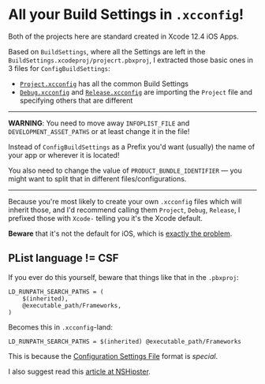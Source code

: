# All your Build Settings in `.xcconfig`!

Both of the projects here are standard created in Xcode 12.4 iOS Apps.

Based on `BuildSettings`, where all the Settings are left in the `BuildSettings.xcodeproj/projecrt.pbxproj`, I extracted those basic ones in 3 files for `ConfigBuildSettings`:

- [`Project.xcconfig`](ConfigBuildSettings/Xcode-Project.xcconfig) has all the common Build Settings
- [`Debug.xcconfig`](ConfigBuildSettings/Xcode-Debug.xcconfig) and [`Release.xcconfig`](ConfigBuildSettings/Xcode-Release.xcconfig) are importing the `Project` file and specifying others that are different

---
**WARNING**: You need to move away `INFOPLIST_FILE` and `DEVELOPMENT_ASSET_PATHS` or at least change it in the file!

Instead of `ConfigBuildSettings` as a Prefix you'd want (usually) the name of your app or wherever it is located!

You also need to change the value of `PRODUCT_BUNDLE_IDENTIFIER` — you might want to split that in different files/configurations.

---

 
Because you're most likely to create your own `.xcconfig` files which will inherit those, and I'd recommend calling them `Project`, `Debug`, `Release`, I prefixed those with `Xcode-` telling you it's the Xcode default.

**Beware** that it's not the default for iOS, which is [exactly the problem](https://twitter.com/baarde/status/1366744129540096007).

## PList language != CSF
If you ever do this yourself, beware that things like that in the `.pbxproj`:

```
LD_RUNPATH_SEARCH_PATHS = (
	$(inherited),
	@executable_path/Frameworks,
)
```

Becomes this in `.xcconfig`-land:

```
LD_RUNPATH_SEARCH_PATHS = $(inherited) @executable_path/Frameworks
```

This is because the [Configuration Settings File](https://help.apple.com/xcode/mac/11.4/#/dev745c5c974) format is _special_.

I also suggest read this [article at NSHipster](https://nshipster.com/xcconfig).